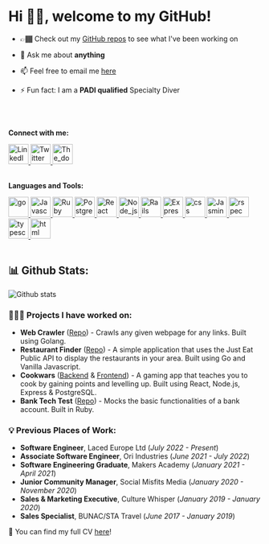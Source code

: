 # Hi 👋🏾, welcome to my GitHub! 





- 👉🏾 Check out my [GitHub repos](https://github.com/rhc07?tab=repositories) to see what I've been working on <br />


- 💬 Ask me about **anything**


- 📫 Feel free to email me [here](mailto:rorieclarke@gmail.com)


- ⚡ Fun fact: I am a **PADI qualified** Specialty Diver    
<br />
<br />

**Connect with me:**

<a href=https://www.linkedin.com/in/rorieclarke>
  <img alt="LinkedIn" height="40" src="https://upload.wikimedia.org/wikipedia/commons/thumb/c/ca/LinkedIn_logo_initials.png/768px-LinkedIn_logo_initials.png"/>
</a>

<a href=https://twitter.com/clarke_rorie>
  <img alt="Twitter" height="40" src="https://cdn4.iconfinder.com/data/icons/social-media-icons-the-circle-set/48/twitter_circle-512.png"/>
</a>

<a href=https://the-dots.com/users/rorie-clarke-218460>
  <img alt="The_dots" height="40" src="https://pbs.twimg.com/profile_images/1273236983138201600/S3RdlKhx.jpg"/>
</a>

<br />
<br />

**Languages and Tools:**

<a href=https://go.dev///>
  <img alt="go" height="40" src="https://pbs.twimg.com/profile_images/554798224154701824/mWd3laxO_400x400.png"/>
</a>

<a href="https://www.javascript.com/">
  <img alt="Javascript" height="40" src="https://raw.githubusercontent.com/shinokada/shinokada/master/assets/javascript.png"/>
</a>

<a href="https://www.ruby-lang.org/en/">
  <img alt="Ruby" height="40" src="https://upload.wikimedia.org/wikipedia/commons/7/73/Ruby_logo.svg"/>
</a>

<a href=https://www.postgresql.org/>
  <img alt="Postgres" height="40" src="https://upload.wikimedia.org/wikipedia/commons/2/29/Postgresql_elephant.svg"/>
</a>

<a href=https://reactjs.org>
  <img alt="React" height="40" src="https://mildaintrainings.com/wp-content/uploads/2017/11/react-logo.png"/>
</a>

<a href=https://nodejs.org/en/>
  <img alt="Node_js" height="40" src="https://encrypted-tbn0.gstatic.com/images?q=tbn:ANd9GcQ8ZvXAFs02fg19pmpZiXpnFAi_1zaUqVQRjrcGNWMV40TvD5n_jBPRX1CFtw43Y_onExE&usqp=CAU"/>
</a>

<a href=https://rubyonrails.org/>
  <img alt="Rails" height="40" src="https://e7.pngegg.com/pngimages/782/228/png-clipart-ruby-on-rails-rubygems-amazon-dynamodb-ruby-text-logo-thumbnail.png"/>
</a>

<a href=https://expressjs.com/>
  <img alt="Express" height="40" src="https://www.pngfind.com/pngs/m/136-1363736_express-js-icon-png-transparent-png.png"/>
</a>

<a href=https://www.w3schools.com/css/>
  <img alt="css" height="40" src="https://upload.wikimedia.org/wikipedia/commons/thumb/d/d5/CSS3_logo_and_wordmark.svg/1200px-CSS3_logo_and_wordmark.svg.png"/>
</a>

<a href=https://jasmine.github.io/>
  <img alt="Jasmine" height="40" src="https://upload.wikimedia.org/wikipedia/en/thumb/2/22/Logo_jasmine.svg/1200px-Logo_jasmine.svg.png"/>
</a>

<a href=https://rspec.info/>
  <img alt="rspec" height="40" src="https://rspec.info/images/logo_ogp.png"/>
</a>

<a href=https://www.typescriptlang.org/>
  <img alt="typescript" height="40" src="https://upload.wikimedia.org/wikipedia/commons/thumb/4/4c/Typescript_logo_2020.svg/1200px-Typescript_logo_2020.svg.png"/>
</a>

<a href=https://www.w3schools.com/html//>
  <img alt="html" height="40" src="https://upload.wikimedia.org/wikipedia/commons/thumb/6/61/HTML5_logo_and_wordmark.svg/1200px-HTML5_logo_and_wordmark.svg.png"/>
</a>

<br />
<br />

## 📊 Github Stats:

![Github stats](https://github-readme-stats.vercel.app/api?username=rhc07&show_icons=true&theme=tokyonight)

### 👨🏾‍💻 Projects I have worked on:

- **Web Crawler** ([Repo](https://github.com/rhc07/bank-tech-test)) - Crawls any given webpage for any links. Built using Golang.
- **Restaurant Finder** ([Repo](https://github.com/rhc07/just-eat-api)) - A simple application that uses the Just Eat Public API to display the restaurants in your area. Built using Go and Vanilla Javascript.
- **Cookwars** ([Backend](https://github.com/joneslee111/final-project-backend) & [Frontend](https://github.com/raf-swiderski/final-project-frontend)) - A gaming app that teaches you to cook by gaining points and levelling up. Built using React, Node.js, Express & PostgreSQL.
- **Bank Tech Test** ([Repo](https://github.com/rhc07/bank-tech-test)) - Mocks the basic functionalities of a bank account. Built in Ruby.


### 💡 Previous Places of Work:

- **Software Engineer**, Laced Europe Ltd (_July 2022 - Present_)
- **Associate Software Engineer**, Ori Industries (_June 2021 - July 2022_)
- **Software Engineering Graduate**, Makers Academy (_January 2021 - April 2021_)
- **Junior Community Manager**, Social Misfits Media (_January 2020 - November 2020_)
- **Sales & Marketing Executive**, Culture Whisper (_January 2019 - January 2020_)
- **Sales Specialist**, BUNAC/STA Travel (_June 2017 - January 2019_)

📝 You can find my full CV [here](https://github.com/rhc07/CV)!


